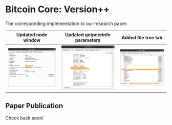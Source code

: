Bitcoin Core: Version++
=====================================

The corresponding implementation to our research paper.

Updated node window             |  Updated getpeerinfo parameters    |  Added file tree tab
:------------------------------:|:----------------------------------:|:------------------------------:
![](screenshot1.png)  |  ![](screenshot2.png)  |  ![](screenshot3.png)

## Paper Publication
Check back soon!
